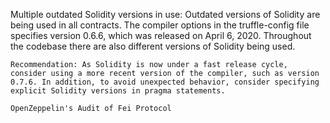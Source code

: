 Multiple outdated Solidity versions in use: Outdated versions of Solidity are being used in all contracts. The compiler options in the truffle-config file specifies version 0.6.6, which was released on April 6, 2020. Throughout the codebase there are also different versions of Solidity being used. 

    Recommendation: As Solidity is now under a fast release cycle, consider using a more recent version of the compiler, such as version 0.7.6. In addition, to avoid unexpected behavior, consider specifying explicit Solidity versions in pragma statements.

    OpenZeppelin's Audit of Fei Protocol